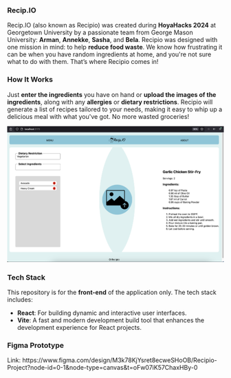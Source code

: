 <h3>Recip.IO</h3>

Recip.IO (also known as Recipio) was created during **HoyaHacks 2024** at Georgetown University by a passionate team from George Mason University: **Arman**, **Annekke**, **Sasha**, and **Bela**.
Recipio was designed with one mission in mind: to help **reduce food waste**. We know how frustrating it can be when you have random ingredients at home, and you're not sure what to do with them. That’s where Recipio comes in!

<h3>How It Works</h3>

Just **enter the ingredients** you have on hand or **upload the images of the ingredients**, along with any **allergies** or **dietary restrictions**. Recipio will generate a list of recipes tailored to your needs, making it easy to whip up a delicious meal with what you've got. No more wasted groceries!

<img src="demo.png">

<h3>Tech Stack</h3>

This repository is for the **front-end** of the application only. The tech stack includes:

- **React**: For building dynamic and interactive user interfaces.
- **Vite**: A fast and modern development build tool that enhances the development experience for React projects.

<h3>Figma Prototype</h3>
Link: https://www.figma.com/design/M3k78KjYsret8ecweSHoOB/Recipio-Project?node-id=0-1&node-type=canvas&t=oFw07iK57ChaxHBy-0
